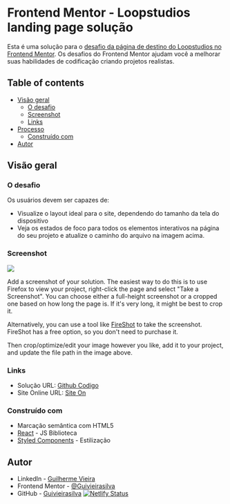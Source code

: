 # Frontend Mentor - Loopstudios landing page solução

Esta é uma solução para o [desafio da página de destino do Loopstudios no Frontend Mentor](https://www.frontendmentor.io/challenges/loopstudios-landing-page-N88J5Onjw). Os desafios do Frontend Mentor ajudam você a melhorar suas habilidades de codificação criando projetos realistas.
## Table of contents

- [Visão geral](#overview)
  - [O desafio](#the-challenge)
  - [Screenshot](#screenshot)
  - [Links](#links)
- [Processo](#my-process)
  - [Construído com](#built-with)
- [Autor](#author)


## Visão geral

### O desafio

Os usuários devem ser capazes de:

- Visualize o layout ideal para o site, dependendo do tamanho da tela do dispositivo
- Veja os estados de foco para todos os elementos interativos na página do seu projeto e atualize o caminho do arquivo na imagem acima.

### Screenshot

![](./screenshot.jpg)

Add a screenshot of your solution. The easiest way to do this is to use Firefox to view your project, right-click the page and select "Take a Screenshot". You can choose either a full-height screenshot or a cropped one based on how long the page is. If it's very long, it might be best to crop it.

Alternatively, you can use a tool like [FireShot](https://getfireshot.com/) to take the screenshot. FireShot has a free option, so you don't need to purchase it. 

Then crop/optimize/edit your image however you like, add it to your project, and update the file path in the image above.


### Links

- Solução URL: [Github Codigo](https://github.com/Guivieirasilva/loopstudios-landing-page-main)
- Site Online URL: [Site On](https://your-live-site-url.com)


### Construído com

- Marcação semântica com HTML5
- [React](https://reactjs.org/) - JS Biblioteca
- [Styled Components](https://styled-components.com/) - Estilização


## Autor

- LinkedIn - [Guilherme Vieira](https://www.linkedin.com/in/guilherme-vieira-silva/)
- Frontend Mentor - [@Guivieirasilva](https://www.frontendmentor.io/profile/Guivieirasilva)
- GitHub - [Guivieirasilva](https://github.com/Guivieirasilva)
[![Netlify Status](https://api.netlify.com/api/v1/badges/28ca15a9-6290-41a2-a3a9-7b54d9d8f09a/deploy-status)](https://app.netlify.com/sites/loopstudios-landing-page-by-gui/deploys)


